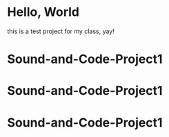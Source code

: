 # Hello, World

this is a test project for my class, yay!
# Sound-and-Code-Project1
# Sound-and-Code-Project1
# Sound-and-Code-Project1

